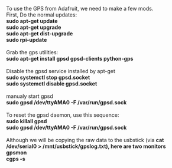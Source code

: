 To use the GPS from Adafruit, we need to make a few mods.<br>
First, Do the normal updates:<br>
<b>sudo apt-get update  </b> <br>
<b>sudo apt-get upgrade  </b> <br>
<b>sudo apt-get dist-upgrade  </b> <br>
<b>sudo rpi-update </b> <br>
<br>
Grab the gps utilities:<br>
<b>sudo apt-get install gpsd gpsd-clients python-gps</b><br>
<br>
Disable the gpsd service installed by apt-get<br>
<b>sudo systemctl stop gpsd.socket</b><br>
<b>sudo systemctl disable gpsd.socket</b><br>
<br>
manualy start gpsd<br>
<b>sudo gpsd /dev/ttyAMA0 -F /var/run/gpsd.sock</b><br>
<br>
To reset the gpsd daemon, use this sequence:<br>
<b>sudo killall gpsd</b><br>
<b>sudo gpsd /dev/ttyAMA0 -F /var/run/gpsd.sock</b><br>
<br>
Although we will be copying the raw data to the usbstick (via <b>cat /dev/serial0 > /mnt/usbstick/gpslog.txt<b>), here are two monitors<br>
<b>gpsmon</b><br>
<b>cgps -s</b><br>
<br>
<br>
<br>
